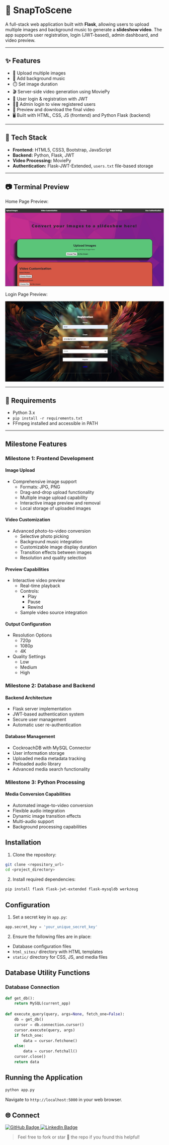 # 📸 SnapToScene


A full-stack web application built with **Flask**, allowing users to upload multiple images and background music to generate a **slideshow video**. The app supports user registration, login (JWT-based), admin dashboard, and video preview.

---

## ✨ Features

- 📁 Upload multiple images
- 🎵 Add background music
- ⏱️ Set image duration
- 🎬 Server-side video generation using MoviePy
- 🔐 User login & registration with JWT
- 👨‍💼 Admin login to view registered users
- 🎥 Preview and download the final video
- 🖥️ Built with HTML, CSS, JS (frontend) and Python Flask (backend)

---

## 🚀 Tech Stack

- **Frontend:** HTML5, CSS3, Bootstrap, JavaScript
- **Backend:** Python, Flask, JWT
- **Video Processing:** MoviePy
- **Authentication:** Flask-JWT-Extended, `users.txt` file-based storage

---

## 📷 Terminal Preview

Home Page Preview:

![Home Page](assets/home_page.png)

Login Page Preview:

![Login Page](assets/login_page.png)

---

## 🧰 Requirements

- Python 3.x
- `pip install -r requirements.txt`
- FFmpeg installed and accessible in PATH

---

## Milestone Features

### Milestone 1: Frontend Development

#### Image Upload
- Comprehensive image support
  - Formats: JPG, PNG
  - Drag-and-drop upload functionality
  - Multiple image upload capability
  - Interactive image preview and removal
  - Local storage of uploaded images

#### Video Customization
- Advanced photo-to-video conversion
  - Selective photo picking
  - Background music integration
  - Customizable image display duration
  - Transition effects between images
  - Resolution and quality selection

#### Preview Capabilities
- Interactive video preview
  - Real-time playback
  - Controls:
    - Play
    - Pause
    - Rewind
  - Sample video source integration

#### Output Configuration
- Resolution Options
  - 720p
  - 1080p
  - 4K
- Quality Settings
  - Low
  - Medium
  - High

### Milestone 2: Database and Backend

#### Backend Architecture
- Flask server implementation
- JWT-based authentication system
- Secure user management
- Automatic user re-authentication

#### Database Management
- CockroachDB with MySQL Connector
- User information storage
- Uploaded media metadata tracking
- Preloaded audio library
- Advanced media search functionality

### Milestone 3: Python Processing

#### Media Conversion Capabilities
- Automated image-to-video conversion
- Flexible audio integration
- Dynamic image transition effects
- Multi-audio support
- Background processing capabilities

## Installation

1. Clone the repository:
```bash
git clone <repository_url>
cd <project_directory>
```

2. Install required dependencies:
```bash
pip install flask flask-jwt-extended flask-mysqldb werkzeug
```

## Configuration

1. Set a secret key in `app.py`:
```python
app.secret_key = 'your_unique_secret_key'
```

2. Ensure the following files are in place:
- Database configuration files
- `html_sites/` directory with HTML templates
- `static/` directory for CSS, JS, and media files

## Database Utility Functions

### Database Connection
```python
def get_db():
    return MySQL(current_app)

def execute_query(query, args=None, fetch_one=False):
    db = get_db()
    cursor = db.connection.cursor()
    cursor.execute(query, args)
    if fetch_one:
        data = cursor.fetchone()
    else:
        data = cursor.fetchall()
    cursor.close()
    return data
```

## Running the Application

```bash
python app.py
```

Navigate to `http://localhost:5000` in your web browser.

## 🌐 Connect

<p align="left">
  <a href="https://github.com/KunalInTech" target="_blank">
    <img src="https://img.shields.io/badge/GitHub-KunalInTech-181717?style=for-the-badge&logo=github" alt="GitHub Badge"/>
  </a>
  <a href="https://www.linkedin.com/in/kunal-purohit-a95a422b0/" target="_blank">
    <img src="https://img.shields.io/badge/LinkedIn-Kunal%20Purohit-0A66C2?style=for-the-badge&logo=linkedin&logoColor=white" alt="LinkedIn Badge"/>
  </a>
</p>

> Feel free to fork or star 🌟 the repo if you found this helpful!
